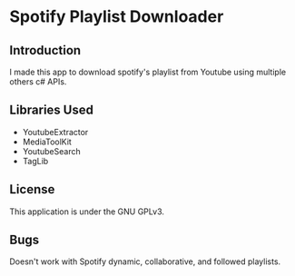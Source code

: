 # Spotify Playlist Downloader

## Introduction
I made this app to download spotify's playlist from Youtube using multiple others c# APIs.

## Libraries Used

* YoutubeExtractor
* MediaToolKit
* YoutubeSearch
* TagLib

## License

This application is under the GNU GPLv3.

## Bugs

Doesn't work with Spotify dynamic, collaborative, and followed playlists.
